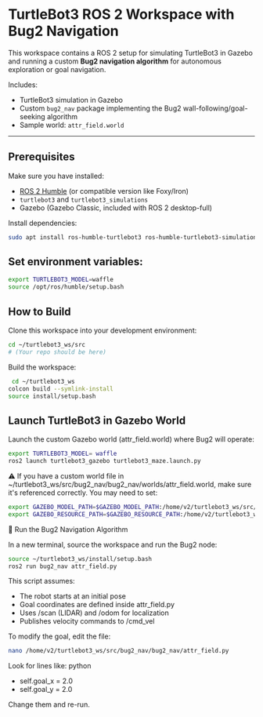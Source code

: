 # TurtleBot3 ROS 2 Workspace with Bug2 Navigation

This workspace contains a ROS 2 setup for simulating TurtleBot3 in Gazebo and running a custom **Bug2 navigation algorithm** for autonomous exploration or goal navigation.

Includes:
- TurtleBot3 simulation in Gazebo
- Custom `bug2_nav` package implementing the Bug2 wall-following/goal-seeking algorithm
- Sample world: `attr_field.world`

---

## Prerequisites

Make sure you have installed:
- [ROS 2 Humble](https://docs.ros.org/en/humble/ ) (or compatible version like Foxy/Iron)
- `turtlebot3` and `turtlebot3_simulations`
- Gazebo (Gazebo Classic, included with ROS 2 desktop-full)

Install dependencies:

```bash
sudo apt install ros-humble-turtlebot3 ros-humble-turtlebot3-simulations ros-humble-turtlebot3-gazebo
```

## Set environment variables:
```bash
export TURTLEBOT3_MODEL=waffle
source /opt/ros/humble/setup.bash
```
## How to Build 

Clone this workspace into your development environment: 
```bash
cd ~/turtlebot3_ws/src
# (Your repo should be here)
```
Build the workspace: 

```bash
 cd ~/turtlebot3_ws
colcon build --symlink-install
source install/setup.bash
```
## Launch TurtleBot3 in Gazebo World 

Launch the custom Gazebo world (attr_field.world) where Bug2 will operate: 

```bash
export TURTLEBOT3_MODEL= waffle
ros2 launch turtlebot3_gazebo turtlebot3_maze.launch.py
```
 
⚠️ If you have a custom world file in ~/turtlebot3_ws/src/bug2_nav/bug2_nav/worlds/attr_field.world, make sure it's referenced correctly. You may need to set: 
    
```bash
export GAZEBO_MODEL_PATH=$GAZEBO_MODEL_PATH:/home/v2/turtlebot3_ws/src/bug2_nav/bug2_nav/models
export GAZEBO_RESOURCE_PATH=$GAZEBO_RESOURCE_PATH:/home/v2/turtlebot3_ws/src/bug2_nav/bug2_nav/worlds
```

🧠 Run the Bug2 Navigation Algorithm 

In a new terminal, source the workspace and run the Bug2 node: 

```bash
source ~/turtlebot3_ws/install/setup.bash
ros2 run bug2_nav attr_field.py
 ```
This script assumes: 

- The robot starts at an initial pose
- Goal coordinates are defined inside attr_field.py
- Uses /scan (LIDAR) and /odom for localization
- Publishes velocity commands to /cmd_vel
         
To modify the goal, edit the file: 

```bash
nano /home/v2/turtlebot3_ws/src/bug2_nav/bug2_nav/attr_field.py
```
Look for lines like: 
python

- self.goal_x = 2.0
- self.goal_y = 2.0
 
Change them and re-run. 
